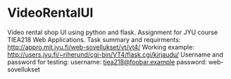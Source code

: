 # VideoRentalUI

Video rental shop UI using python and flask. Assignment for JYU course TIEA218 Web Applications.
Task summary and requirments: http://appro.mit.jyu.fi/web-sovellukset/vt/vt4/
Working example: http://users.jyu.fi/~riherund/cgi-bin/VT4/flask.cgi/kirjaudu/
Username and password for testing:
username: tiea218@foobar.example
password: web-sovellukset